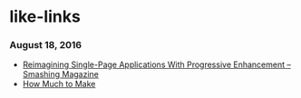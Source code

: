 # like-links
### August 18, 2016
- [Reimagining Single-Page Applications With Progressive Enhancement – Smashing Magazine](https://www.smashingmagazine.com/2015/12/reimagining-single-page-applications-progressive-enhancement/) 
- [How Much to Make](http://howmuchtomake.com/) 
